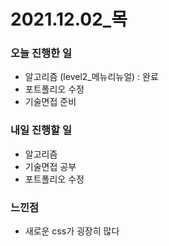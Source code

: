 # 2021.12.02\_목

### 오늘 진행한 일

- 알고리즘 (level2\_메뉴리뉴얼) : 완료
- 포트폴리오 수정
- 기술면접 준비

### 내일 진행할 일

- 알고리즘
- 기술면접 공부
- 포트폴리오 수정

### 느낀점

- 새로운 css가 굉장히 많다
